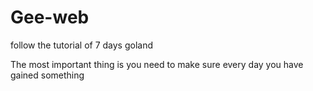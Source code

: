 # Gee-web

follow the tutorial of 7 days goland 

The most important thing is you need to make sure every day you have gained something
